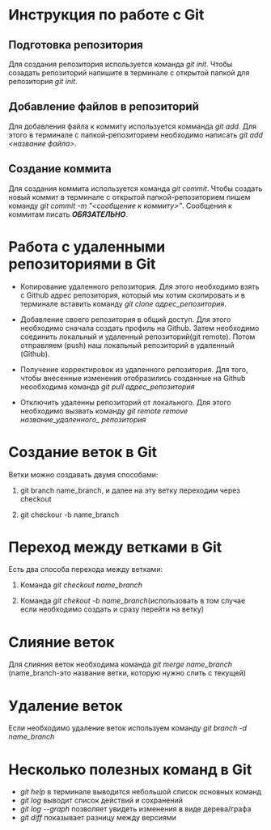  # Инструкция по работе с Git

## Подготовка репозитория
Для создания репозитория используется команда *git init*. Чтобы созадать репозиторий напишите в терминале с открытой папкой для репозитория *git init*.

## Добавление файлов в репозиторий

Для добавления файла к коммиту используется комманда *git add*. Для этого в терминале с папкой-репозиторием необходимо написать *git add <название файла>*.

## Создание коммита
Для создания коммита используется команда *git commit*. Чтобы создать новый коммит в терминале с открытой папкой-репозиторием пишем команду *git commit -m "<сообщение к коммиту>"*. Сообщения к коммитам писать ***ОБЯЗАТЕЛЬНО***.

# Работа с удаленными репозиториями в Git

- Копирование удаленного репозитория. Для этого необходимо взять с Github адрес репозитория, который мы хотим скопировать и в терминале вставить команду *git clone адрес_репозитория*.

- Добавление своего репозитория в общий доступ. Для этого необходимо сначала создать профиль на Github. Затем необходимо соединить локальный и удаленный репозиторий(git remote). Потом отправляем (push) наш локальный репозиторий в удаленный (Github).

- Получение корректировок из удаленного репозитория. Для того, чтобы внесенные изменения отобразились созданные на Github неообходима команда *git pull адрес_репозитория*

- Отключить удаленны репозиторий от локального. Для этого необходимо вызвать команду *git remote remove название_удаленного_ репозитория*

# Создание веток в Git

Ветки можно создавать двумя способами:

1. git branch name_branch, и далее на эту ветку переходим через checkout 

2. git checkour -b name_branch

# Переход между ветками в Git

Есть два способа перехода между ветками:

1. Команда *git checkout name_branch*

2. Команда *git chekout -b name_branch*(использовать в том случае если необходимо создать и сразу перейти на ветку)

# Слияние веток

Для слияния веток необходима команда *git merge name_branch* (name_branch-это название ветки, которую нужно слить с текущей)

# Удаление веток

Если необходимо удаление веток используем команду *git branch -d name_branch*

# Несколько полезных команд в Git

- *git help* в терминале выводится небольшой список основных команд
- *git log* выводит список действий и сохранений
- *git log --graph* позволяет увидеть изменения в виде дерева/графа
- *git diff* показывает разницу между версиями

